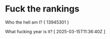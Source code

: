 # Fuck the rankings

Who the hell am I?
{ 13945301 }

What fucking year is it?
[ 2025-03-15T11:36:40Z ]
